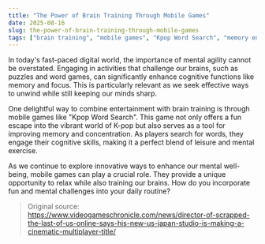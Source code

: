 ```yaml
---
title: "The Power of Brain Training Through Mobile Games"
date: 2025-08-16
slug: the-power-of-brain-training-through-mobile-games
tags: ["brain training", "mobile games", "Kpop Word Search", "memory enhancement"]
---
```

In today's fast-paced digital world, the importance of mental agility cannot be overstated. Engaging in activities that challenge our brains, such as puzzles and word games, can significantly enhance cognitive functions like memory and focus. This is particularly relevant as we seek effective ways to unwind while still keeping our minds sharp.

One delightful way to combine entertainment with brain training is through mobile games like "Kpop Word Search". This game not only offers a fun escape into the vibrant world of K-pop but also serves as a tool for improving memory and concentration. As players search for words, they engage their cognitive skills, making it a perfect blend of leisure and mental exercise.

As we continue to explore innovative ways to enhance our mental well-being, mobile games can play a crucial role. They provide a unique opportunity to relax while also training our brains. How do you incorporate fun and mental challenges into your daily routine?
> Original source: https://www.videogameschronicle.com/news/director-of-scrapped-the-last-of-us-online-says-his-new-us-japan-studio-is-making-a-cinematic-multiplayer-title/